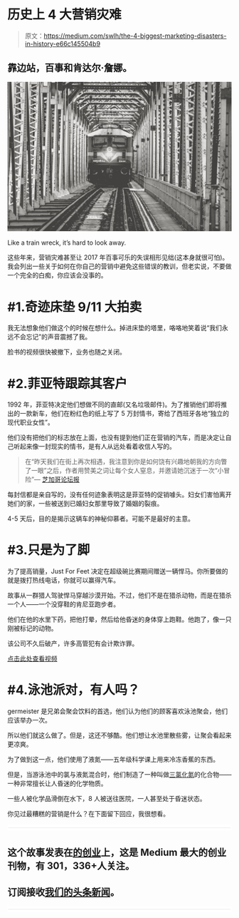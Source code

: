 # 历史上 4 大营销灾难

> 原文：<https://medium.com/swlh/the-4-biggest-marketing-disasters-in-history-e66c145504b9>

## 靠边站，百事和肯达尔·詹娜。

![](img/a1cac5169a184e70c9832953a900445d.png)

Like a train wreck, it’s hard to look away.

这些年来，营销灾难甚至让 2017 年百事可乐的失误相形见绌(这本身就很可怕)。我会列出一些关于如何在你自己的营销中避免这些错误的教训，但老实说，不要做一个完全的白痴，你应该会没事的。

# #1.奇迹床垫 9/11 大拍卖

我无法想象他们做这个的时候在想什么。掉进床垫的塔里，咯咯地笑着说“我们永远不会忘记”的声音震撼了我。

脸书的视频很快被撤下，业务也随之关闭。

# #2.菲亚特跟踪其客户

1992 年，菲亚特决定他们想做不同的直邮(又名垃圾邮件)。为了推销他们即将推出的一款新车，他们在粉红色的纸上写了 5 万封情书，寄给了西班牙各地“独立的现代职业女性”。

他们没有把他们的标志放在上面，也没有提到他们正在营销的汽车，而是决定让自己听起来像一封现实的情书，是有人从远处看着收信人写的。

> 在“昨天我们在街上再次相遇，我注意到你是如何饶有兴趣地朝我的方向瞥了一眼”之后，作者用赞美之词让每个女人窒息，并邀请她沉迷于一次“小冒险”— [芝加哥论坛报](http://articles.chicagotribune.com/1994-03-14/news/9403140083_1_fiat-spokesman-letters-campaign)

每封信都是亲自写的，没有任何迹象表明这是菲亚特的促销噱头。妇女们害怕离开她们的家，一些被送到已婚妇女那里导致了婚姻的裂痕。

4-5 天后，目的是揭示这辆车的神秘仰慕者。可能不是最好的主意。

# #3.只是为了脚

为了提高销量，Just For Feet 决定在超级碗比赛期间赠送一辆悍马。你所要做的就是拨打热线电话，你就可以赢得汽车。

故事从一群猎人驾驶悍马穿越沙漠开始。不过，他们不是在猎杀动物，而是在猎杀一个人——一个没穿鞋的肯尼亚跑步者。

他们在他的水里下药，把他打晕，然后给他昏迷的身体穿上跑鞋。他跑了，像一只刚被标记的动物。

该公司不久后破产，许多高管犯有会计欺诈罪。

[点击此处查看视频](http://adage.com/videos/just-for-feet-kenyan-runner/978)

# #4.泳池派对，有人吗？

germeister 是兄弟会聚会饮料的首选，他们认为他们的顾客喜欢泳池聚会，他们应该举办一次。

所以他们就这么做了。但是，这还不够酷。他们想让水池里散些雾，让聚会看起来更凉爽。

为了做到这一点，他们使用了液氮——五年级科学课上用来冷冻香蕉的东西。

但是，当游泳池中的氯与液氮混合时，他们制造了一种叫做[三氯化氮](https://en.wikipedia.org/wiki/Nitrogen_trichloride)的化合物——一种非常擅长让人昏迷的化学物质。

一些人被化学品滑倒在水下，8 人被送往医院，一人甚至处于昏迷状态。

你见过最糟糕的营销是什么？在下面留下回应，我很想看。

![](img/731acf26f5d44fdc58d99a6388fe935d.png)

## 这个故事发表在[的创业](https://medium.com/swlh)上，这是 Medium 最大的创业刊物，有 301，336+人关注。

## 订阅接收[我们的头条新闻](http://growthsupply.com/the-startup-newsletter/)。

![](img/731acf26f5d44fdc58d99a6388fe935d.png)